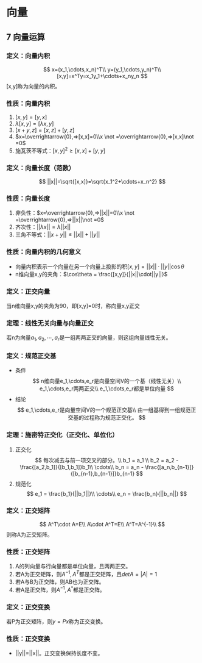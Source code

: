 # 向量


## 7 向量运算

### 定义：向量内积
$$
x=(x_1,\cdots,x_n)^T\\
y=(y_1,\cdots,y_n)^T\\
[x,y]=x^Ty=x_1y_1+\cdots+x_ny_n
$$
[x,y]称为向量的内积。

### 性质：向量内积

1. $[x,y]=[y,x]$
2. $\lambda[x,y]=[\lambda x,y]$
3. $[x+y,z]=[x,z]+[y,z]$
4. $x=\overrightarrow{0},=>[x,x]=0\\x \not =\overrightarrow{0},=>[x,x]\not =0$
5. 施瓦茨不等式：$[x,y]^2\geq [x,x]+[y,y]$

### 定义：向量长度（范数）

$$
||x||=\sqrt{[x,x]}=\sqrt{x_1^2+\cdots+x_n^2}
$$

### 性质：向量长度

1. 非负性：$x=\overrightarrow{0},=>||x||=0\\x \not =\overrightarrow{0},=>||x||\not =0$
2. 齐次性：$||\lambda x||=\lambda ||x||$
3. 三角不等式：$||x+y||\leq ||x||+||y||$

### 性质：向量内积的几何意义
* 向量内积表示一个向量在另一个向量上投影的积$[x,y]=||x||\cdot||y|| \cos \theta$
* n维向量x,y的夹角：$\cos\theta = \frac{[x,y]}{||x||\cdot||y||}$

### 定义：正交向量

当n维向量x,y的夹角为90，即[x,y]=0时，称向量x,y正交

### 定理：线性无关向量与向量正交

若n为向量$a_1,a_2,\cdots,a_r$是一组两两正交的向量，则这组向量线性无关。


### 定义：规范正交基

* 条件
$$
n维向量e_1,\cdots,e_r是向量空间V的一个基（线性无关）\\
e_1,\cdots,e_r两两正交\\
e_1,\cdots,e_r都是单位向量
$$
* 结论
$$
e_1,\cdots,e_r是向量空间V的一个规范正交基\\
由一组基得到一组规范正交基的过程称为规范正交化。
$$

### 定理：施密特正交化（正交化、单位化）

1. 正交化
$$
每次减去与前一项交叉的部分。\\
b_1 = a_1 \\
b_2 = a_2 - \frac{[a_2,b_1]}{[b_1,b_1]}b_1\\
\cdots\\
b_n = a_n - \frac{[a_n,b_{n-1}]}{[b_{n-1},b_{n-1}]}b_{n-1}
$$
2. 规范化
$$
e_1 = \frac{b_1}{||b_1||}\\
\cdots\\
e_n = \frac{b_n}{||b_n||}
$$

### 定义：正交矩阵

$$
A^T\cdot A=E\\
A\cdot A^T=E\\
A^T=A^{-1}\\
$$
则称A为正交矩阵。


### 性质：正交矩阵

1. A的列向量与行向量都是单位向量，且两两正交。
2. 若A为正交矩阵，则$A^{-1},A^T$都是正交矩阵，且$det A = |A|=1$
3. 若A与B为正交阵，则AB也为正交阵。
4. 若A是正交阵，则$A^{-1},A^*$都是正交阵。

### 定义：正交变换

若P为正交矩阵，则$y=Px$称为正交变换。

### 性质：正交变换
* ||y||=||x||。正交变换保持长度不变。



